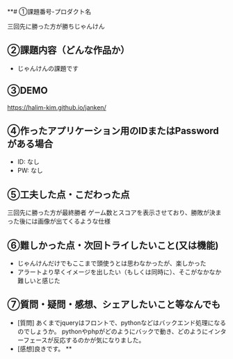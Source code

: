 **# ①課題番号-プロダクト名

三回先に勝った方が勝ちじゃんけん

## ②課題内容（どんな作品か）

- じゃんけんの課題です


## ③DEMO

https://halim-kim.github.io/janken/

## ④作ったアプリケーション用のIDまたはPasswordがある場合

- ID: なし
- PW: なし

## ⑤工夫した点・こだわった点

三回先に勝った方が最終勝者
ゲーム数とスコアを表示させており、勝敗が決まった後には画像が出てくるような仕様

## ⑥難しかった点・次回トライしたいこと(又は機能)

- じゃんけんだけでもここまで頭使うとは思わなかったが、楽しかった
- アラートより早くイメージを出したい（もしくは同時に）、そこがなかなか難しいと感じた

## ⑦質問・疑問・感想、シェアしたいこと等なんでも

- [質問] あくまでjqueryはフロントで、pythonなどはバックエンド処理になるのでしょうか。
pythonやphpがどのようにバックで動き、どのようにインターフェースが反応するのかが気になりました。
- [感想]良きです。
**
